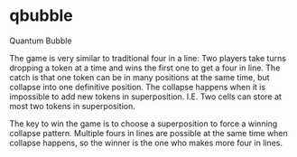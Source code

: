 # qbubble
Quantum Bubble

The game is very similar to traditional four in a line: Two players take turns dropping a token at a time and wins the first one to get a four in line. The catch is that one token can be in many positions at the same time, but collapse into one definitive position. The collapse happens when it is impossible to add new tokens in superposition. I.E. Two cells can store at most two tokens in superposition.

The key to win the game is to choose a superposition to force a winning collapse pattern. Multiple fours in lines are possible at the same time when collapse happens, so the winner is the one who makes more four in lines.
